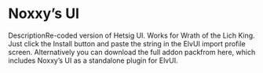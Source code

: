 # Noxxy’s UI

DescriptionRe-coded version of Hetsig UI. Works for Wrath of the Lich King. Just click the Install button and paste the string in the ElvUI import profile screen. Alternatively you can download the full addon packfrom here, which includes Noxxy’s UI as a standalone plugin for ElvUI.

